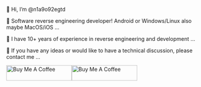 👋 Hi, I’m @n1a9o92egtd

👀 Software reverse engineering developer! Android or Windows/Linux also maybe MacOS/iOS ...

🌱 I have 10+ years of experience in reverse engineering and development ...

💞️ If you have any ideas or would like to have a technical discussion, please contact me ...


<a href="https://www.paypal.me/dengtao" target="_blank"><img src="https://www.paypalobjects.com/en_US/i/btn/btn_donateCC_LG.gif" alt="Buy Me A Coffee" height="41" width="174"></a><a href="https://www.paypal.me/dengtao" target="_blank"><img src="https://cdn.buymeacoffee.com/buttons/default-orange.png" alt="Buy Me A Coffee" height="41" width="174"></a>
